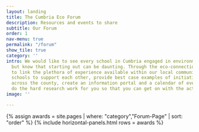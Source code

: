 ```yaml
---
layout: landing
title: The Cumbria Eco Forum
description: Resources and events to share
subtitle: Our Forum
order: 1
nav-menu: true
permalink: "/forum"
show_tile: true
category: ''
intro: We would like to see every school in Cumbria engaged in environmental activities
  but know that starting out can be daunting. Through the eco-connections hub we want
  to link the plethora of experience available within our local community, connect
  schools to support each other, provide best case examples of initiatives happening
  across the county, create an information portal and a calendar of events. We will
  do the hard research work for you so that you can get on with the action.
image: ''

---
```

{% assign awards = site.pages | where: "category","Forum-Page" | sort: "order" %}
{% include horizontal-panels.html rows = awards %}